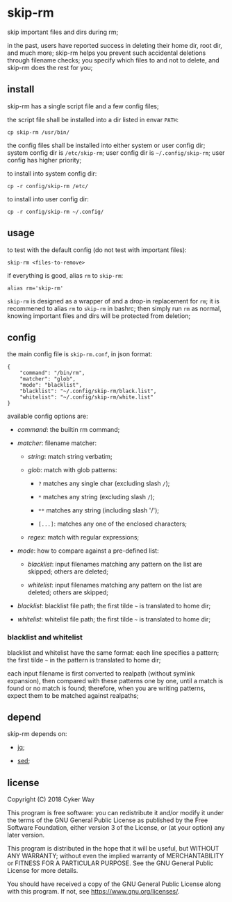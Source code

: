 # skip-rm

skip important files and dirs during rm;

in the past, users have reported success in deleting their home dir, root dir,
and much more; skip-rm helps you prevent such accidental deletions through
filename checks; you specify which files to and not to delete, and skip-rm does
the rest for you;

## install

skip-rm has a single script file and a few config files;

the script file shall be installed into a dir listed in envar `PATH`:

    cp skip-rm /usr/bin/

the config files shall be installed into either system or user config dir;
system config dir is `/etc/skip-rm`; user config dir is `~/.config/skip-rm`;
user config has higher priority;

to install into system config dir:

    cp -r config/skip-rm /etc/

to install into user config dir:

    cp -r config/skip-rm ~/.config/

## usage

to test with the default config (do not test with important files):

    skip-rm <files-to-remove>

if everything is good, alias `rm` to `skip-rm`:

    alias rm='skip-rm'

`skip-rm` is designed as a wrapper of and a drop-in replacement for `rm`; it is
recommened to alias `rm` to `skip-rm` in bashrc; then simply run `rm` as normal,
knowing important files and dirs will be protected from deletion;

## config

the main config file is `skip-rm.conf`, in json format:

    {
        "command": "/bin/rm",
        "matcher": "glob",
        "mode": "blacklist",
        "blacklist": "~/.config/skip-rm/black.list",
        "whitelist": "~/.config/skip-rm/white.list"
    }

available config options are:

-   *command*: the builtin rm command;

-   *matcher*: filename matcher:

    -   *string*: match string verbatim;

    -   *glob*: match with glob patterns:

        -   `?` matches any single char (excluding slash `/`);

        -   `*` matches any string (excluding slash `/`);

        -   `**` matches any string (including slash '/');

        -   `[...]`: matches any one of the enclosed characters;

    -   *regex*: match with regular expressions;

-   *mode*: how to compare against a pre-defined list:

    -   *blacklist*: input filenames matching any pattern on the list are
        skipped; others are deleted;

    -   *whitelist*: input filenames matching any pattern on the list are
        deleted; others are skipped;

-   *blacklist*: blacklist file path; the first tilde `~` is translated to home
    dir;

-   *whitelist*: whitelist file path; the first tilde `~` is translated to home
    dir;

### blacklist and whitelist

blacklist and whitelist have the same format: each line specifies a pattern; the
first tilde `~` in the pattern is translated to home dir;

each input filename is first converted to realpath (without symlink expansion),
then compared with these patterns one by one, until a match is found or no match
is found; therefore, when you are writing patterns, expect them to be matched
against realpaths;

## depend

skip-rm depends on:

-   [jq](https://github.com/stedolan/jq);

-   [sed](https://www.gnu.org/software/sed/);

## license

Copyright (C) 2018 Cyker Way

This program is free software: you can redistribute it and/or modify it under
the terms of the GNU General Public License as published by the Free Software
Foundation, either version 3 of the License, or (at your option) any later
version.

This program is distributed in the hope that it will be useful, but WITHOUT ANY
WARRANTY; without even the implied warranty of MERCHANTABILITY or FITNESS FOR A
PARTICULAR PURPOSE. See the GNU General Public License for more details.

You should have received a copy of the GNU General Public License along with
this program. If not, see https://www.gnu.org/licenses/.

